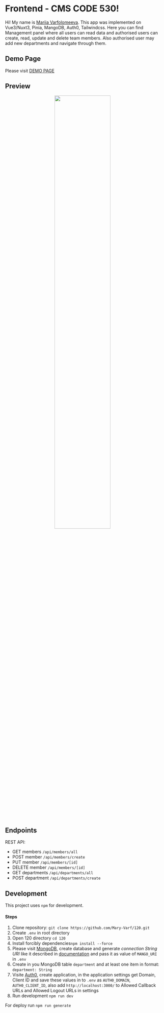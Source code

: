 # Frontend - CMS CODE 530!

Hi! My name is [Mariia Varfolomeeva](https://drive.google.com/file/d/1taoc2hsRtHzncyy9ao37gZQ_K-QCPl3B/view?usp=sharing).
This app was implemented on Vue3/Nuxt3, Pinia, MangoDB, Auth0, Tailwindcss.
Here you can find Management panel where all users can read data and authorised users can create, read, update and delete team members. Also authorised user may add new departments and navigate through them.

## Demo Page

Please visit [DEMO PAGE](https://120-hhg8.vercel.app/)

## Preview

<p align='center'>
  <img src='https://media.giphy.com/media/v1.Y2lkPTc5MGI3NjExZWh3anliMGg4OTZpemxmcmowMTFnZng3aHJkaWl0dTB6NDN4ampsOCZlcD12MV9pbnRlcm5hbF9naWZfYnlfaWQmY3Q9Zw/r92Bg8t02Bx3IO5Joz/giphy.gif' width='60%'>
</p>

## Endpoints
REST API:

- GET members `/api/members/all`
- POST member `/api/members/create`
- PUT member `/api/members/[id]`
- DELETE member `/api/members/[id]`
- GET departments `/api/departments/all`
- POST department `/api/departments/create`


##  Development
This project uses  `npm`  for development.
#### Steps
1) Clone repository:
   `git clone https://github.com/Mary-Varf/120.git`
2) Create `.env` in root directory
3) Open 120 directory `cd 120`
4) Install forcibly dependencies`npm install --force`
5) Please visit [MongoDB](https://cloud.mongodb.com/), create database and generate *connection String URI* like it described in [documentation](https://www.mongodb.com/docs/manual/reference/connection-string/) and pass it as value of `MANGO_URI` in `.env`
6) Create in you MongoDB table `department` and at least one item in format: `department: String`
7) Visite [Auth0](https://manage.auth0.com/), create application, in the application settings get Domain, Client ID and save these values in to `.env` as `AUTH0_DOMAIN`, `AUTH0_CLIENT_ID`, also add `http://localhost:3000/` to Allowed Callback URLs and Allowed Logout URLs in settings
8) Run development `npm run dev`


For deploy run `npm run generate` 